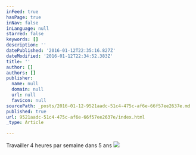 ```yaml
---
inFeed: true
hasPage: true
inNav: false
inLanguage: null
starred: false
keywords: []
description: ''
datePublished: '2016-01-12T22:35:16.827Z'
dateModified: '2016-01-12T22:34:52.383Z'
title: ''
author: []
authors: []
publisher:
  name: null
  domain: null
  url: null
  favicon: null
sourcePath: _posts/2016-01-12-9521aadc-51c4-475c-af6e-66f57ee2637e.md
published: true
url: 9521aadc-51c4-475c-af6e-66f57ee2637e/index.html
_type: Article

---
```

Travailler 4 heures par semaine dans 5 ans
![](https://the-grid-user-content.s3-us-west-2.amazonaws.com/746505b7-bd4d-482f-a2e1-4c252486bdb8.jpg)